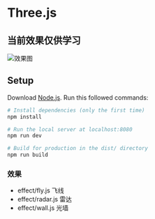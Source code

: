 # Three.js
## 当前效果仅供学习

![效果图](https://raw.githubusercontent.com/stonerao/Technology-City/master/img.gif)

## Setup
Download [Node.js](https://nodejs.org/en/download/).
Run this followed commands:

``` bash
# Install dependencies (only the first time)
npm install

# Run the local server at localhost:8080
npm run dev

# Build for production in the dist/ directory
npm run build
```


### 效果
* effect/fly.js 飞线
* effect/radar.js 雷达 
* effect/wall.js 光墙